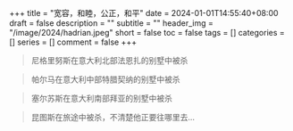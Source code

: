 +++
title = "宽容，和睦，公正，和平"
date = 2024-01-01T14:55:40+08:00
draft = false
description = ""
subtitle = ""
header_img = "/image/2024/hadrian.jpeg"
short = false
toc = false
tags = []
categories = []
series = []
comment = false
+++

> 尼格里努斯在意大利北部法恩扎的别墅中被杀

> 帕尔马在意大利中部特腊契纳的别墅中被杀

> 塞尔苏斯在意大利南部拜亚的别墅中被杀

> 昆图斯在旅途中被杀，不清楚他正要往哪里去...


